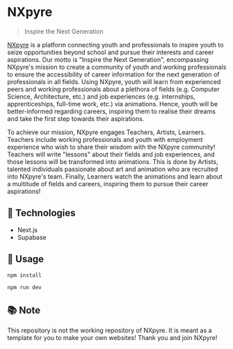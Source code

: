 # NXpyre
> Inspire the Next Generation

[NXpyre](https://nxpyre.com/) is a platform connecting youth and professionals to inspire youth to seize opportunities beyond school and pursue their interests and career aspirations. Our motto is "Inspire the Next Generation", encompassing NXpyre's mission to create a community of youth and working professionals to ensure the accessibility of career information for the next generation of professionals in all fields. Using NXpyre, youth will learn from experienced peers and working professionals about a plethora of fields (e.g. Computer Science, Architecture, etc.) and job experiences (e.g. internships, apprenticeships, full-time work, etc.) via animations. Hence, youth will be better-informed regarding careers, inspiring them to realise their dreams and take the first step towards their aspirations.

To achieve our mission, NXpyre engages Teachers, Artists, Learners. Teachers include working professionals and youth with employment experience who wish to share their wisdom with the NXpyre community! Teachers will write "lessons" about their fields and job experiences, and those lessons will be transformed into animations. This is done by Artists, talented individuals passionate about art and animation who are recruited into NXpyre's team. Finally, Learners watch the animations and learn about a multitude of fields and careers, inspiring them to pursue their career aspirations!

## 🤖 Technologies
- Next.js
- Supabase

## 🔨 Usage
```bash
npm install
```

```bash
npm run dev
```

## 📚 Note
This repository is not the working repository of NXpyre. It is meant as a template for you to make your own websites! Thank you and join NXpyre!
